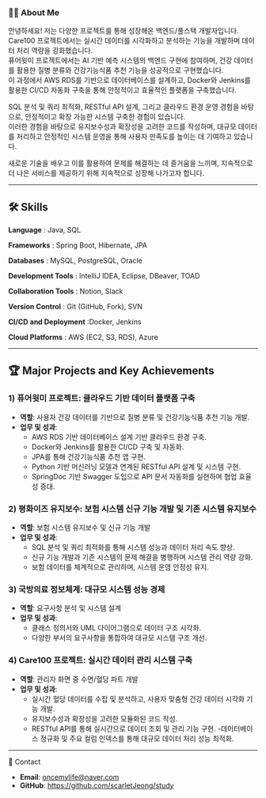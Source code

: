 ### 👩‍💻 About Me

안녕하세요! 저는 다양한 프로젝트를 통해 성장해온 백엔드/풀스택 개발자입니다.  
Care100 프로젝트에서는 실시간 데이터를 시각화하고 분석하는 기능을 개발하며 데이터 처리 역량을 강화했습니다.  
퓨어윗미 프로젝트에서는 AI 기반 예측 시스템의 백엔드 구현에 참여하며, 건강 데이터를 활용한 질병 분류와 건강기능식품 추천 기능을 성공적으로 구현했습니다.  
이 과정에서 AWS RDS를 기반으로 데이터베이스를 설계하고, Docker와 Jenkins를 활용한 CI/CD 자동화 구축을 통해 안정적이고 효율적인 플랫폼을 구축했습니다.  

SQL 분석 및 쿼리 최적화,  RESTful API 설계, 그리고 클라우드 환경 운영 경험을 바탕으로, 안정적이고 확장 가능한 시스템 구축한 경험이 있습니다.   
이러한 경험을 바탕으로 유지보수성과 확장성을 고려한 코드를 작성하며, 대규모 데이터를 처리하고 안정적인 시스템 운영을 통해 사용자 만족도를 높이는 데 기여하고 있습니다.  

새로운 기술을 배우고 이를 활용하여 문제를 해결하는 데 즐거움을 느끼며, 지속적으로 더 나은 서비스를 제공하기 위해 지속적으로 성장해 나가고자 합니다.

---

## 🛠️ Skills

**Language** : Java, SQL

**Frameworks** : Spring Boot, Hibernate, JPA

**Databases** : MySQL, PostgreSQL, Oracle

**Development Tools** : IntelliJ IDEA, Eclipse, DBeaver, TOAD

**Collaboration Tools** : Notion, Slack

**Version Control** : Git (GitHub, Fork), SVN

**CI/CD and Deployment** :Docker, Jenkins

**Cloud Platforms** : AWS (EC2, S3, RDS), Azure


---

## 🏆 Major Projects and Key Achievements

### 1) 퓨어윗미 프로젝트: 클라우드 기반 데이터 플랫폼 구축

- **역할**: 사용자 건강 데이터를 기반으로 질병 분류 및 건강기능식품 추천 기능 개발.
- **업무 및 성과**:
   - AWS RDS 기반 데이터베이스 설계 기반 클라우드 환경 구축.
   - Docker와 Jenkins를 활용한 CI/CD 구축 및 자동화.
   - JPA를 통해 건강기능식품 추천 앱 구현.
   - Python 기반 머신러닝 모델과 연계된 RESTful API 설계 및 시스템 구현.
   - SpringDoc 기반 Swagger 도입으로 API 문서 자동화를 실현하며 협업 효율성 증대.

### 2) 평화이즈 유지보수: 보험 시스템 신규 기능 개발 및 기존 시스템 유지보수

- **역할**: 보험 시스템 유지보수 및 신규 기능 개발
- **업무 및 성과**:
   - SQL 분석 및 쿼리 최적화를 통해 시스템 성능과 데이터 처리 속도 향상.
   - 신규 기능 개발과 기존 시스템의 문제 해결을 병행하며 시스템 관리 역량 강화.
   - 보험 데이터를 체계적으로 관리하며, 시스템 운영 안정성 유지.

### 3) 국방의료 정보체계: 대규모 시스템 성능 경제

- **역할**: 요구사항 분석 및 시스템 설계
- **업무 및 성과**:
  - 클래스 정의서와 UML 다이어그램으로 데이터 구조 시각화.
  - 다양한 부서의 요구사항을 통합하여 대규모 시스템 구조 개선.

### 4) Care100 프로젝트: 실시간 데이터 관리 시스템 구축

- **역할**: 관리자 화면 중 수면/혈당 파트 개발
- **업무 및 성과**:
  - 실시간 혈당 데이터를 수집 및 분석하고, 사용자 맞춤형 건강 데이터 시각화 기능 개발.
  - 유지보수성과 확장성을 고려한 모듈화된 코드 작성.
  - RESTful API를 통해 실시간으로 데이터 조회 및 관리 기능 구현.
  -데이터베이스 정규화 및 주요 컬럼 인덱스를 통해 대규모 데이터 처리 성능 최적화.


---
💬 Contact

- **Email**: oncemylife@naver.com
- **GitHub**: https://github.com/scarletJeong/study




